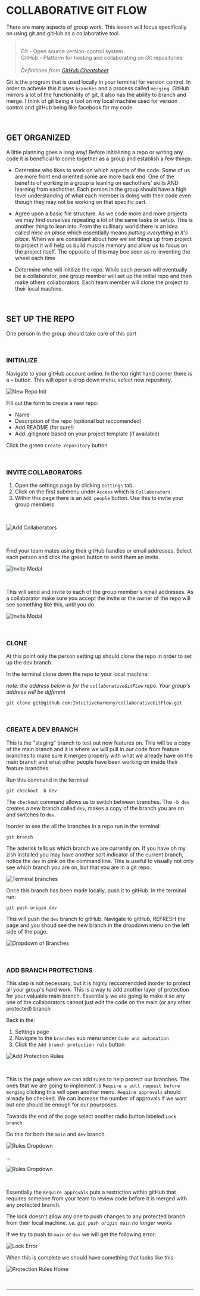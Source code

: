 # COLLABORATIVE GIT FLOW

There are many aspects of group work. This lesson will focus specifically  on using git and gitHub as a collaborative tool.

> <br>Git - Open source version-control system <br>GitHub - Platform for hosting and collaborating on Git repositories <br><br>*Definitions from [GitHub Cheatsheet](https://training.github.com/downloads/github-git-cheat-sheet.pdf "GitHub Cheatsheet")*

Git is the program that is used locally in your terminal for version control. In order to achevie this it uses `branches` and a process called `merging`.  GitHub mirrors a lot of the functionality of git, it also has the ability to branch and merge.  I think of git being a tool on my local machine used for version control and gitHub being like facebook for my code.  

<br>

## GET ORGANIZED

A little planning goes a long way!  Before initializing a repo or writing any code it is beneficial to come together as a group and establish a few things:

- Determine who likes to work on which aspects of the code.  Some of us are more front end oriented some are more back end.  One of the benefits of working in a group is leaning on eachothers' skills AND learning from eachother.  Each person in the group should have a high level understanding of what each member is doing with their code even though they may not be working on that specific part.

- Agree upon a basic file structure.  As we code more and more projects we may find ourselves repeating a lot of the same tasks or setup.  This is another thing to lean into.  From the cullinary world there is an idea called *mise en place* which essentially means *putting everything in it's place*.  When we are consistant about how we set things up from project to project it will help us build muscle memory and allow us to focus on the project itself.  The opposite of this may bee seen as re-inventing the wheel each time  

- Determine who will initilize the repo.  While each person will eventually be a collaborator, one group member will set up the initial repo and then make others collaborators.  Each team member will clone the project to their local machine.

<br>

## SET UP THE REPO

One person in the group should take care of this part

<br>

### INITIALIZE 

Navigate to your gitHub account online.  In the top right hand corner there is a `+` button.  This will open a drop down menu, select new repository.

![New Repo Init](./images/newRepo.png)

Fill out the form to create a new repo:
- Name
- Description of the repo (optional but reccomended)
- Add README (for sure!)
- Add .gitignore based on your project template (if available)

Click the green `Create repository` button

<br>

### INVITE COLLABORATORS

1. Open the settings page by clicking `Settings` tab.  
2. Click on the first submenu under `Access` which is `Collaborators`.  
3. Within this page there is an `Add people` button.  Use this to invite your group members

<br>

![Add Collaborators](./images/addCollabs.png)

<br>

Find your team mates using their gitHub handles or email addresses.  Select each person and click the green button to send them an invite.

![Invite Modal](./images/Invite.png)

<br>

This will send and invite to each of the group member's email addresses.  As a collaborator make sure you accept the invite or the owner of the repo will see something like this, until you do.

![Invite Modal](./images/pendingInvite.png)

<br>

### CLONE

At this point only the person setting up should clone the repo in order to set up the dev branch.  

In the terminal clone down the repo to your local machine:

*note: the address below is for the `collaborativeGitFLow` repo.  Your group's address will be different*

```
git clone git@github.com:IntuitiveHarmony/collaborativeGitFlow.git
```

<br>

### CREATE A DEV BRANCH

This is the "staging" branch to test out new features on.  This will be a copy of the main branch and it is where we will pull in our code from feature branches to make sure it merges properly with what we already have on the main branch and what other people have been working on inside their feature branches.  

Run this command in the terminal:

```
git checkout -b dev
```

The `checkout` command allows us to switch between branches.  The `-b dev` creates a new branch called `dev`, makes a copy of the branch you are on and  switches to `dev`.

Inorder to see the all the branches in a repo run in the terminal:

```
git branch
```

The asterisk tells us which branch we are currently on.  If you have oh my zish installed you may have another sort indicator of the current branch, notice the `dev` in pink on the command line.  This is useful to visually not only see which branch you are on, but that you are in a git repo.  

![Terminal branches](./images/terminalBranch.png)

Once this branch has been made locally, push it to gitHub.  In the terminal run:

```
git push origin dev
```

This will push the `dev` branch to gitHub.  Navigate to gitHub, REFRESH the page and you shoud see the new branch in the dropdown menu on the left side of the page.

![Dropdown of Branches](./images/devBranch.png)

<br>

### ADD BRANCH PROTECTIONS

This step is not necessary, but it is highly reccomendded inorder to protect all your group's hard work.  This is a way to add another layer of protection for your valuable main branch. Essentially we are going to make it so any one of the collaborators cannot just edit the code on the main (or any other protected) branch 

Back in the: 
1. Settings page 
2. Navigate to the `branches` sub menu under `Code and automation`
3. Click the `Add branch protection rule` button

![Add Protection Rules](./images/protectionFlow.png)

<br>

This is the page where we can add rules to help protect our branches.  The ones that we are going to implement is `Require a pull request before merging` clicking this will open another menu. `Require approvals` should already be checked.  We can increase the number of approvals if we want but one should be enough for our pourposes.  

Towards the end of the page select another radio button labeled `Lock branch`.  

Do this for both the `main` and `dev` branch. 

![Rules Dropdown](./images/branchProtection.png)

...

![Rules Dropdown](./images/lockBranch.png)

<br>

Essentially the `Require approvals` puts a restriction within gitHub that requires someone from your team to review code before it is merged with any protected branch. 

The lock doesn't allow any one to push changes to any protected branch from their local machine.  *i.e. `git push origin main` no longer works* 

If we try to push to `main` or `dev` we will get the following error:

![Lock Error](./images/lockError.png)

When this is complete we should have something that looks like this:

![Protection Rules Home](./images/protectionRulesHome.png)

<br>
<hr>

## 





